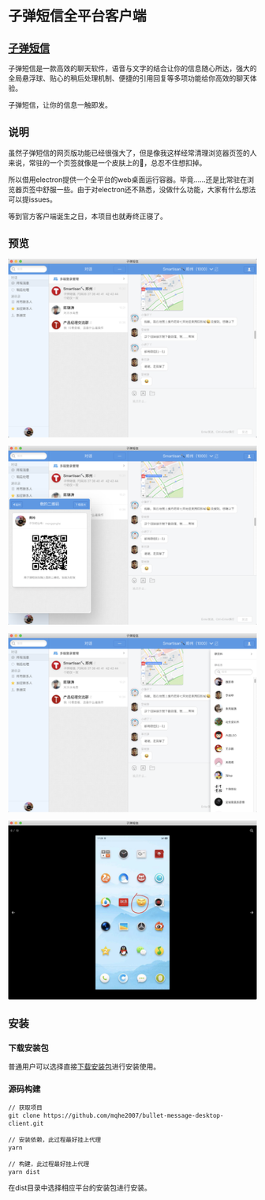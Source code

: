 # 子弹短信全平台客户端

## [子弹短信](https://www.zidanduanxin.com/)

子弹短信是一款高效的聊天软件，语音与文字的结合让你的信息随心所达，强大的全局悬浮球、贴心的稍后处理机制、便捷的引用回复等多项功能给你高效的聊天体验。

子弹短信，让你的信息一触即发。

## 说明

虽然子弹短信的网页版功能已经很强大了，但是像我这样经常清理浏览器页签的人来说，常驻的一个页签就像是一个皮肤上的🐒，总忍不住想扣掉。

所以借用electron提供一个全平台的web桌面运行容器。毕竟……还是比常驻在浏览器页签中舒服一些。由于对electron还不熟悉，没做什么功能，大家有什么想法可以提issues。

等到官方客户端诞生之日，本项目也就寿终正寝了。

## 预览

![screenshot1](https://github.com/mqhe2007/bullet-message-desktop-client/raw/master/screenshot/s1.png)

![screenshot2](https://github.com/mqhe2007/bullet-message-desktop-client/raw/master/screenshot/s2.png)

![screenshot3](https://github.com/mqhe2007/bullet-message-desktop-client/raw/master/screenshot/s3.png)

![screenshot4](https://github.com/mqhe2007/bullet-message-desktop-client/raw/master/screenshot/s4.png)

## 安装

### 下载安装包

普通用户可以选择直接[下载安装包](https://github.com/mqhe2007/bullet-message-desktop-client/releases)进行安装使用。

### 源码构建

```
// 获取项目
git clone https://github.com/mqhe2007/bullet-message-desktop-client.git

// 安装依赖，此过程最好挂上代理
yarn

// 构建，此过程最好挂上代理
yarn dist
```

在dist目录中选择相应平台的安装包进行安装。
